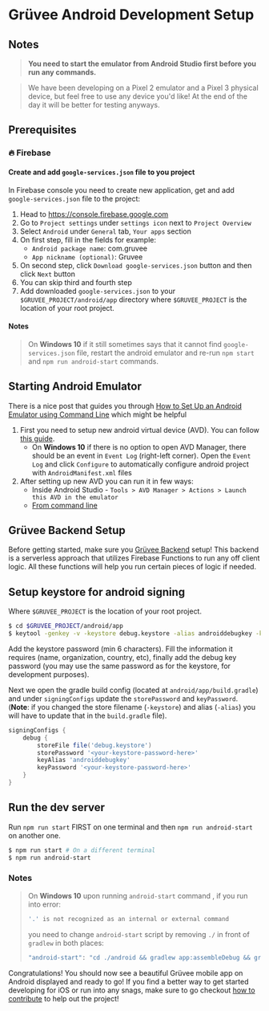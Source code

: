 # Grüvee Android Development Setup

## Notes

> **You need to start the emulator from Android Studio first before you run any commands.**

> We have been developing on a Pixel 2 emulator and a Pixel 3 physical device, but feel free to use any device you'd like! At the end of the day it will be better for testing anyways.

## Prerequisites

### 🔥 Firebase

#### Create and add `google-services.json` file to you project

In Firebase console you need to create new application, get and add `google-services.json` file to the project:

1. Head to https://console.firebase.google.com
2. Go to `Project settings` under `settings icon` next to `Project Overview`
3. Select `Android` under `General` tab, `Your apps` section
4. On first step, fill in the fields for example:
    - `Android package name`: com.gruvee
    - `App nickname (optional)`: Gruvee
5. On second step, click `Download google-services.json` button and then click `Next` button
6. You can skip third and fourth step
7. Add downloaded `google-services.json` to your `$GRUVEE_PROJECT/android/app` directory where `$GRUVEE_PROJECT` is the location of your root project.

#### Notes

> On **Windows 10** if it still sometimes says that it cannot find `google-services.json` file, restart the android emulator and re-run `npm start` and `npm run android-start` commands.

## Starting Android Emulator

There is a nice post that guides you through [How to Set Up an Android Emulator using Command Line](https://medium.com/@vsburnett/how-to-set-up-an-android-emulator-in-windows-10-e0a3284b5f94) which might be helpful

1. First you need to setup new android virtual device (AVD). You can follow [this guide](https://developer.android.com/studio/run/managing-avds#createavd).
    - On **Windows 10** if there is no option to open AVD Manager, there should be an event in `Event Log` (right-left corner). Open the `Event Log` and click `Configure` to automatically configure android project with `AndroidManifest.xml` files
2. After setting up new AVD you can run it in few ways:
    - Inside Android Studio - `Tools > AVD Manager > Actions > Launch this AVD in the emulator`
    - [From command line](https://developer.android.com/studio/run/emulator-commandline)

## Grüvee Backend Setup

Before getting started, make sure you [Grüvee Backend](https://github.com/PixelogicDev/Gruvee-Backend) setup! This backend is a serverless approach that utilizes Firebase Functions to run any off client logic. All these functions will help you run certain pieces of logic if needed.

## Setup keystore for android signing

Where `$GRUVEE_PROJECT` is the location of your root project.

```bash
$ cd $GRUVEE_PROJECT/android/app
$ keytool -genkey -v -keystore debug.keystore -alias androiddebugkey -keyalg RSA -keysize 2048 -validity 10000
```

Add the keystore password (min 6 characters). Fill the information it requires (name, organization, country, etc), finally add the debug key password (you may use the same password as for the keystore, for development purposes).

Next we open the gradle build config (located at `android/app/build.gradle`) and under `signingConfigs` update the `storePassword` and `keyPassword`. (**Note**: if you changed the store filename (`-keystore`) and alias (`-alias`) you will have to update that in the `build.gradle` file).

```gradle
signingConfigs {
    debug {
        storeFile file('debug.keystore')
        storePassword '<your-keystore-password-here>'
        keyAlias 'androiddebugkey'
        keyPassword '<your-keystore-password-here>'
    }
}
```

## Run the dev server

Run `npm run start` FIRST on one terminal and then `npm run android-start` on another one.

```bash
$ npm run start # On a different terminal
$ npm run android-start
```

### Notes

> On **Windows 10** upon running `android-start` command , if you run into error:
>
> ```bash
> '.' is not recognized as an internal or external command
> ```
>
> you need to change `android-start` script by removing `./` in front of `gradlew` in both places:
>
> ```bash
> "android-start": "cd ./android && gradlew app:assembleDebug && gradlew installDebug && npm run android --clearCache"
> ```

Congratulations! You should now see a beautiful Grüvee mobile app on Android displayed and ready to go! If you find a better way to get started developing for iOS or run into any snags, make sure to go checkout [how to contribute](/.github/CONTRIBUTING.md) to help out the project!
